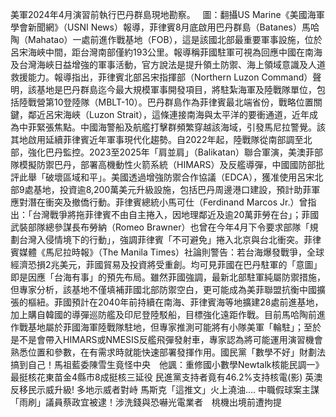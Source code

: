 美軍2024年4月演習前執行巴丹群島現地勘察。   圖：翻攝US Marine《美國海軍學會新聞網》（USNI News）報導，菲律賓8月底啟用巴丹群島（Batanes）馬哈陶（Mahatao）一處前進作戰基地（FOB），這是該國北部最重要軍事設施，位於呂宋海峽中間，距台灣南部僅約193公里。報導稱菲國駐軍可視為回應中國在南海及台灣海峽日益增強的軍事活動，官方說法是提升領土防禦、海上領域意識及人道救援能力。報導指出，菲律賓北部呂宋指揮部（Northern Luzon Command）聲明，該基地是巴丹群島迄今最大規模軍事開發項目，將駐紮海軍及陸戰隊單位，包括陸戰營第10登陸隊（MBLT-10）。巴丹群島作為菲律賓最北端省份，戰略位置關鍵，鄰近呂宋海峽（Luzon Strait），這條連接南海與太平洋的要衝通道，近年成為中菲緊張焦點。中國海警船及航艦打擊群頻繁穿越該海域，引發馬尼拉警覺。該其地啟用延續菲律賓近年軍事現代化趨勢。自2022年起，陸戰隊從南部調至北部，強化巴丹監控。2023至2025年「肩並肩」（Balikatan）聯合軍演，美澳菲部隊模擬防禦巴丹，部署高機動性火箭系統（HIMARS）及反艦導彈，中國國防部批評此舉「破壞區域和平」。美國透過增強防禦合作協議（EDCA），獲准使用呂宋北部9處基地，投資逾8,200萬美元升級設施，包括巴丹周邊港口建設，預計助菲軍應對潛在衝突及撤僑行動。菲律賓總統小馬可仕（Ferdinand Marcos Jr.）曾指出：「台灣戰爭將拖菲律賓不由自主捲入，因地理鄰近及逾20萬菲勞在台」；菲國武裝部隊總參謀長布勞納（Romeo Brawner）也曾在今年4月下令要求部隊「規劃台灣入侵情境下的行動」，強調菲律賓「不可避免」捲入北京與台北衝突。菲律賓媒體《馬尼拉時報》（The Manila Times）社論則警告：若台海爆發戰爭，全球經濟恐損2兆美元，菲國貿易及投資將受重創。均可見菲國在巴丹駐軍的「意圖」即是因應「台海有事」的預先布局。雖然菲國強調，最新北部駐軍純屬防禦措施，但專家分析，該基地不僅填補菲國北部防禦空白，更可能成為美菲聯盟抗衡中國擴張的樞紐。菲國預計在2040年前持續在南海、菲律賓海等地擴建28處前進基地，加上購自韓國的導彈巡防艦及印尼登陸駁船，目標強化遠距作戰。目前馬哈陶前進作戰基地屬於菲國海軍陸戰隊駐地，但專家推測可能將有小隊美軍「輪駐」；至於是不是會帶入HIMARS或NMESIS反艦飛彈發射車，專家認為將可能運用演習機會熟悉位置和參數，在有需求時就能快速部署發揮作用。國民黨「數學不好」財劃法搞到自己！馬祖藍委陳雪生竟怪中央　他諷：重修國小數學Newtalk核能民調一》最挺核花東苗金4縣市8成挺核三延役 民進黨支持者竟有46.2%支持核電(影) 英澳反移民示威升級! 多地示威者對峙 馬斯克「這推文」火上澆油.... 中職假球案主謀「雨刷」議員蔡政宜被逮！涉洗錢與恐嚇光電業者　桃機出境前遭拘提